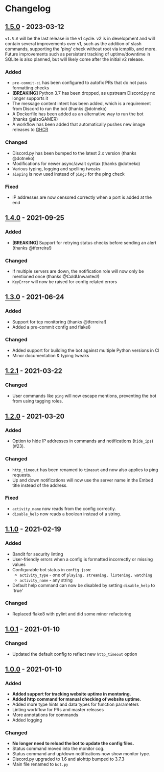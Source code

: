 # Changelog

## [1.5.0] - 2023-03-12

`v1.5.0` will be the last release in the v1 cycle. v2 is in development and will contain several improvements
over v1, such as the addition of slash commands, supporting the 'ping' check without root via icmplib, and more. Future
improvements such as persistent tracking of uptime/downtime in SQLite is also planned, but will likely come
after the initial v2 release.

### Added
- `pre-commit-ci` has been configured to autofix PRs that do not pass formatting checks
- **[BREAKING]** Python 3.7 has been dropped, as upstream Discord.py no longer supports it
- The message content intent has been added, which is a requirement from Discord to run the bot (thanks @dotneko)
- A Dockerfile has been added as an alternative way to run the bot (thanks @alsoGAMER)
- A workflow has been added that automatically pushes new image releases to [GHCR](https://github.com/finlaysawyer/discord-uptime/pkgs/container/discord-uptime)

### Changed
- Discord.py has been bumped to the latest 2.x version (thanks @dotneko)
- Modifications for newer async/await syntax (thanks @dotneko)
- Various typing, logging and spelling tweaks
- `aioping` is now used instead of `ping3` for the ping check

### Fixed
- IP addresses are now censored correctly when a port is added at the end

## [1.4.0] - 2021-09-25

### Added
- **[BREAKING]** Support for retrying status checks before sending an alert (thanks @tferreira!)

### Changed
- If multiple servers are down, the notification role will now only be mentioned once (thanks @ColdUnwanted!)
- `KeyError` will now be raised for config related errors

## [1.3.0] - 2021-06-24

### Added
- Support for tcp monitoring (thanks @tferreira!)
- Added a pre-commit config and flake8

### Changed
- Added support for building the bot against multiple Python versions in CI
- Minor documentation & typing tweaks

## [1.2.1] - 2021-03-22

### Changed
- User commands like `ping` will now escape mentions, preventing the bot from using tagging roles.

## [1.2.0] - 2021-03-20

### Added
- Option to hide IP addresses in commands and notifications (`hide_ips`) (#23).

### Changed
- `http_timeout` has been renamed to `timeout` and now also applies to ping requests.
- Up and down notifications will now use the server name in the Embed title instead of the address.

### Fixed
- `activity_name` now reads from the config correctly.
- `disable_help` now reads a boolean instead of a string.

## [1.1.0] - 2021-02-19

### Added
- Bandit for security linting
- User-friendly errors when a config is formatted incorrectly or missing values
- Configurable bot status in `config.json`:
  - `activity_type` - one of `playing, streaming, listening, watching`
  - `activity_name` - any string
- Default help command can now be disabled by setting `disable_help` to 'true'

### Changed
- Replaced flake8 with pylint and did some minor refactoring

## [1.0.1] - 2021-01-10

### Changed
- Updated the default config to reflect new `http_timeout` option

## [1.0.0] - 2021-01-10

### Added
- **Added support for tracking website uptime in montoring.**
- **Added http command for manual checking of website uptime.**
- Added more type hints and data types for function parameters
- Linting workflow for PRs and master releases
- More annotations for commands
- Added logging

### Changed
- **No longer need to reload the bot to update the config files.**
- Status command moved into the monitor cog.
- Status command and up/down notifications now show monitor type.
- Discord.py upgraded to 1.6 and aiohttp bumped to 3.7.3
- Main file renamed to `bot.py`

[1.0.0]: https://github.com/finlaysawyer/discord-uptime/compare/v0.0.1...v1.0.0
[1.0.1]: https://github.com/finlaysawyer/discord-uptime/compare/v1.0.0...v1.0.1
[1.1.0]: https://github.com/finlaysawyer/discord-uptime/compare/v1.0.1...v1.1.0
[1.2.0]: https://github.com/finlaysawyer/discord-uptime/compare/v1.1.1...v1.2.0
[1.2.1]: https://github.com/finlaysawyer/discord-uptime/compare/v1.2.0...v1.2.1
[1.3.0]: https://github.com/finlaysawyer/discord-uptime/compare/v1.2.1...v1.3.0
[1.4.0]: https://github.com/finlaysawyer/discord-uptime/compare/v1.3.0...v1.4.0
[1.5.0]: https://github.com/finlaysawyer/discord-uptime/compare/v1.4.0...v1.5.0
